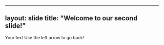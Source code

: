 ---
layout: slide
title: "Welcome to our second slide!"
----
Your text 
Use the left arrow to go back!

